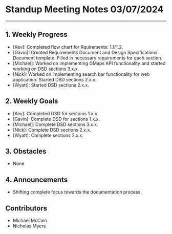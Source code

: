 # Standup Meeting Notes **03/07/2024**

---

## 1. Weekly Progress

- [Kev]: Completed flow chart for Rquirements: 1.1/1.2.
- [Gavin]: Created Requirements Document and Design Specifications Document template. Filled in necessary requirements for each section.
- [Michael]: Worked on implementing GMaps API functionality and started working on DSD sections 3.x.x.
- [Nick]: Worked on implementing search bar functionality for web application. Started DSD sections 2.x.x.
- [Wyatt]: Started DSD sections 2.x.x.

## 2. Weekly Goals

- [Kev]: Completed DSD for sections 1.x.x.
- [Gavin]: Complete DSD for sections 1.x.x.
- [Michael]: Complete DSD sections 3.x.x.
- [Nick]: Complete DSD sections 2.x.x.
- [Wyatt]: Complete sections 2.x.x.

## 3. Obstacles

- None

## 4. Announcements

- Shifting complete focus towards the documentation process.

## Contributors

- Michael McCain
- Nicholas Myers

